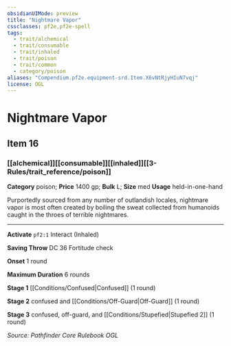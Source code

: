 ```yaml
---
obsidianUIMode: preview
title: "Nightmare Vapor"
cssclasses: pf2e,pf2e-spell
tags:
  - trait/alchemical
  - trait/consumable
  - trait/inhaled
  - trait/poison
  - trait/common
  - category/poison
aliases: "Compendium.pf2e.equipment-srd.Item.X6vNtRjyHIuN7vqj"
license: OGL
---
```

# Nightmare Vapor
## Item 16
### [[alchemical]][[consumable]][[inhaled]][[3-Rules/trait_reference/poison]]

**Category** poison; 
**Price** 1400 gp; 
**Bulk** L; **Size** med
**Usage** held-in-one-hand

Purportedly sourced from any number of outlandish locales, nightmare vapor is most often created by boiling the sweat collected from humanoids caught in the throes of terrible nightmares.

* * *

**Activate** `pf2:1` Interact (Inhaled)

**Saving Throw** DC 36 Fortitude check

**Onset** 1 round

**Maximum Duration** 6 rounds

**Stage 1** [[Conditions/Confused|Confused]] (1 round)

**Stage 2** confused and [[Conditions/Off-Guard|Off-Guard]] (1 round)

**Stage 3** confused, off-guard, and [[Conditions/Stupefied|Stupefied 2]] (1 round)

*Source: Pathfinder Core Rulebook*
*OGL*